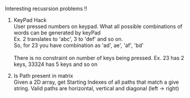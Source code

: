 
Interesting recusrsion problems !!

1. KeyPad Hack<br>
		User pressed numbers on keypad. What all possible combinations of words can be generated by keyPad<br>
		Ex. 2 translates to 'abc',  3 to 'def' and so on.<br>
		So, for 23 you have combination as 'ad', ae', 'af', 'bd'<br><br>
		There is no constraint on number of keys being pressed. Ex. 23 has 2 keys, 33324 has 5 keys and so on

2. Is Path present in matrix<br>
		Given a 2D array, get Starting Indexes of all paths that match a give string.
		Valid paths are horizontal, vertical and diagonal (left -> right)
